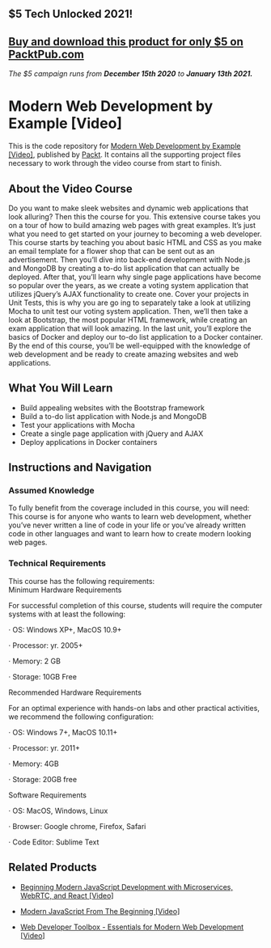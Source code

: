 ## $5 Tech Unlocked 2021!
[Buy and download this product for only $5 on PacktPub.com](https://www.packtpub.com/)
-----
*The $5 campaign         runs from __December 15th 2020__ to __January 13th 2021.__*

# Modern Web Development by Example [Video]
This is the code repository for [Modern Web Development by Example [Video]](https://www.packtpub.com/application-development/modern-web-development-example-video?utm_source=github&utm_medium=repository&utm_campaign=9781788622509), published by [Packt](https://www.packtpub.com/?utm_source=github). It contains all the supporting project files necessary to work through the video course from start to finish.
## About the Video Course
Do you want to make sleek websites and dynamic web applications that look alluring? Then this the course for you. This extensive course takes you on a tour of how to build amazing web pages with great examples. It’s just what you need to get started on your journey to becoming a web developer.
This course starts by teaching you about basic HTML and CSS as you make an email template for a flower shop that can be sent out as an advertisement. Then you’ll dive into back-end development with Node.js and MongoDB by creating a to-do list application that can actually be deployed. After that, you’ll learn why single page applications have become so popular over the years, as we create a voting system application that utilizes jQuery’s AJAX functionality to create one. 
Cover your projects in Unit Tests, this is why you are go ing to separately take a look at utilizing Mocha to unit test our voting system application. Then, we’ll then take a look at Bootstrap, the most popular HTML framework, while creating an exam application that will look amazing. In the last unit, you’ll explore the basics of Docker and deploy our to-do list application to a Docker container. 
By the end of this course, you’ll be well-equipped with the knowledge of web development and be ready to create amazing websites and web applications.

<H2>What You Will Learn</H2>
<DIV class=book-info-will-learn-text>
<UL>
<LI>Build appealing websites with the Bootstrap framework
<LI>Build a to-do list application with Node.js and MongoDB 
<LI>Test your applications with Mocha
<LI>Create a single page application with jQuery and AJAX
<LI>Deploy applications in Docker containers </LI></UL></DIV>

## Instructions and Navigation
### Assumed Knowledge
To fully benefit from the coverage included in this course, you will need:<br/>
This course is for anyone who wants to learn web development, whether you’ve never written a line of code in your life or you’ve already written code in other languages and want to learn how to create modern looking web pages.
### Technical Requirements
This course has the following requirements:<br/>
Minimum Hardware Requirements

For successful completion of this course, students will require the computer systems with at least the following:

·         OS: Windows XP+, MacOS 10.9+

·         Processor: yr. 2005+

·         Memory: 2 GB

·         Storage: 10GB Free



Recommended Hardware Requirements

For an optimal experience with hands-on labs and other practical activities, we recommend the following configuration:

·         OS: Windows 7+, MacOS 10.11+

·         Processor: yr. 2011+

·         Memory: 4GB

·         Storage: 20GB free



Software Requirements

·         OS: MacOS, Windows, Linux

·         Browser: Google chrome, Firefox, Safari

·         Code Editor: Sublime Text

## Related Products
* [Beginning Modern JavaScript Development with Microservices, WebRTC, and React [Video]](https://www.packtpub.com/web-development/beginning-modern-javascript-development-microservices-webrtc-and-react-elearning-video?utm_source=github&utm_medium=repository&utm_campaign=9781789133684)

* [Modern JavaScript From The Beginning [Video]](https://www.packtpub.com/web-development/modern-javascript-beginning-video?utm_source=github&utm_medium=repository&utm_campaign=9781789539509)

* [Web Developer Toolbox - Essentials for Modern Web Development [Video]](https://www.packtpub.com/web-development/web-developer-toolbox-essentials-modern-web-development-video?utm_source=github&utm_medium=repository&utm_campaign=9781788477123)

